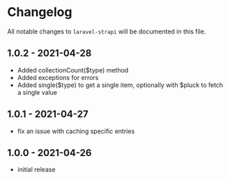 # Changelog

All notable changes to `laravel-strapi` will be documented in this file.


## 1.0.2 - 2021-04-28

- Added collectionCount($type) method
- Added exceptions for errors
- Added single($type) to get a single item, optionally with $pluck to fetch a single value

## 1.0.1 - 2021-04-27

- fix an issue with caching specific entries

## 1.0.0 - 2021-04-26

- initial release
